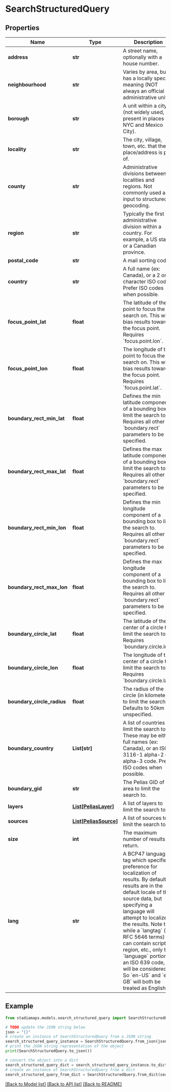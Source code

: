 # SearchStructuredQuery


## Properties

Name | Type | Description | Notes
------------ | ------------- | ------------- | -------------
**address** | **str** | A street name, optionally with a house number. | [optional] 
**neighbourhood** | **str** | Varies by area, but has a locally specific meaning (NOT always an official administrative unit). | [optional] 
**borough** | **str** | A unit within a city (not widely used, but present in places like NYC and Mexico City). | [optional] 
**locality** | **str** | The city, village, town, etc. that the place/address is part of. | [optional] 
**county** | **str** | Administrative divisions between localities and regions. Not commonly used as input to structured geocoding. | [optional] 
**region** | **str** | Typically the first administrative division within a country. For example, a US state or a Canadian province. | [optional] 
**postal_code** | **str** | A mail sorting code. | [optional] 
**country** | **str** | A full name (ex: Canada), or a 2 or 3 character ISO code. Prefer ISO codes when possible. | [optional] 
**focus_point_lat** | **float** | The latitude of the point to focus the search on. This will bias results toward the focus point. Requires &#x60;focus.point.lon&#x60;. | [optional] 
**focus_point_lon** | **float** | The longitude of the point to focus the search on. This will bias results toward the focus point. Requires &#x60;focus.point.lat&#x60;. | [optional] 
**boundary_rect_min_lat** | **float** | Defines the min latitude component of a bounding box to limit the search to. Requires all other &#x60;boundary.rect&#x60; parameters to be specified. | [optional] 
**boundary_rect_max_lat** | **float** | Defines the max latitude component of a bounding box to limit the search to. Requires all other &#x60;boundary.rect&#x60; parameters to be specified. | [optional] 
**boundary_rect_min_lon** | **float** | Defines the min longitude component of a bounding box to limit the search to. Requires all other &#x60;boundary.rect&#x60; parameters to be specified. | [optional] 
**boundary_rect_max_lon** | **float** | Defines the max longitude component of a bounding box to limit the search to. Requires all other &#x60;boundary.rect&#x60; parameters to be specified. | [optional] 
**boundary_circle_lat** | **float** | The latitude of the center of a circle to limit the search to. Requires &#x60;boundary.circle.lon&#x60;. | [optional] 
**boundary_circle_lon** | **float** | The longitude of the center of a circle to limit the search to. Requires &#x60;boundary.circle.lat&#x60;. | [optional] 
**boundary_circle_radius** | **float** | The radius of the circle (in kilometers) to limit the search to. Defaults to 50km if unspecified. | [optional] 
**boundary_country** | **List[str]** | A list of countries to limit the search to. These may be either full names (ex: Canada), or an ISO 3116-1 alpha-2 or alpha-3 code. Prefer ISO codes when possible. | [optional] 
**boundary_gid** | **str** | The Pelias GID of an area to limit the search to. | [optional] 
**layers** | [**List[PeliasLayer]**](PeliasLayer.md) | A list of layers to limit the search to. | [optional] 
**sources** | [**List[PeliasSource]**](PeliasSource.md) | A list of sources to limit the search to. | [optional] 
**size** | **int** | The maximum number of results to return. | [optional] 
**lang** | **str** | A BCP47 language tag which specifies a preference for localization of results. By default, results are in the default locale of the source data, but specifying a language will attempt to localize the results. Note that while a &#x60;langtag&#x60; (in RFC 5646 terms) can contain script, region, etc., only the &#x60;language&#x60; portion, an ISO 639 code, will be considered. So &#x60;en-US&#x60; and &#x60;en-GB&#x60; will both be treated as English. | [optional] 

## Example

```python
from stadiamaps.models.search_structured_query import SearchStructuredQuery

# TODO update the JSON string below
json = "{}"
# create an instance of SearchStructuredQuery from a JSON string
search_structured_query_instance = SearchStructuredQuery.from_json(json)
# print the JSON string representation of the object
print(SearchStructuredQuery.to_json())

# convert the object into a dict
search_structured_query_dict = search_structured_query_instance.to_dict()
# create an instance of SearchStructuredQuery from a dict
search_structured_query_from_dict = SearchStructuredQuery.from_dict(search_structured_query_dict)
```
[[Back to Model list]](../README.md#documentation-for-models) [[Back to API list]](../README.md#documentation-for-api-endpoints) [[Back to README]](../README.md)


